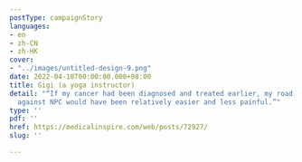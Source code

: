 ```yaml
---
postType: campaignStory
languages:
- en
- zh-CN
- zh-HK
cover:
- "../images/untitled-design-9.png"
date: 2022-04-18T00:00:00.000+08:00
title: Gigi (a yoga instructor)
detail: "“If my cancer had been diagnosed and treated earlier, my road in fighting
  against NPC would have been relatively easier and less painful.”"
type: ''
pdf: ''
href: https://medicalinspire.com/web/posts/72927/
slug: ''

---
```

